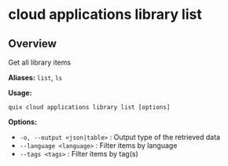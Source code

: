 # cloud applications library list

## Overview

Get all library items

**Aliases:** `list`, `ls`

**Usage:**

```
quix cloud applications library list [options]
```

**Options:**

- `-o, --output <json|table>` : Output type of the retrieved data
- `--language <language>` : Filter items by language
- `--tags <tags>` : Filter items by tag(s)

